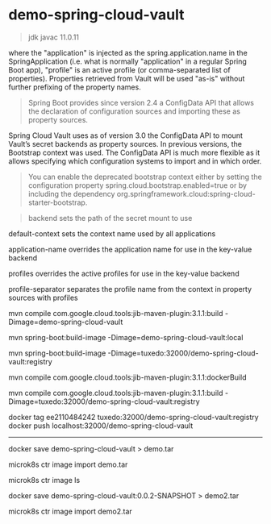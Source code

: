 # demo-spring-cloud-vault

>jdk javac 11.0.11

where the "application" is injected as the spring.application.name in the SpringApplication (i.e. what is normally "application" in a regular Spring Boot app), "profile" is an active profile (or comma-separated list of properties). Properties retrieved from Vault will be used "as-is" without further prefixing of the property names.

>Spring Boot provides since version 2.4 a ConfigData API that allows the declaration of configuration sources and importing these as property sources.

Spring Cloud Vault uses as of version 3.0 the ConfigData API to mount Vault’s secret backends as property sources. In previous versions, the Bootstrap context was used. The ConfigData API is much more flexible as it allows specifying which configuration systems to import and in which order.

>You can enable the deprecated bootstrap context either by setting the configuration property spring.cloud.bootstrap.enabled=true or by including the dependency org.springframework.cloud:spring-cloud-starter-bootstrap.

>backend sets the path of the secret mount to use

default-context sets the context name used by all applications

application-name overrides the application name for use in the key-value backend

profiles overrides the active profiles for use in the key-value backend

profile-separator separates the profile name from the context in property sources with profiles


mvn compile com.google.cloud.tools:jib-maven-plugin:3.1.1:build -Dimage=demo-spring-cloud-vault

mvn spring-boot:build-image -Dimage=demo-spring-cloud-vault:local

mvn spring-boot:build-image -Dimage=tuxedo:32000/demo-spring-cloud-vault:registry

mvn compile com.google.cloud.tools:jib-maven-plugin:3.1.1:dockerBuild

mvn compile com.google.cloud.tools:jib-maven-plugin:3.1.1:build -Dimage=tuxedo:32000/demo-spring-cloud-vault:registry

docker tag ee2110484242 tuxedo:32000/demo-spring-cloud-vault:registry
docker push localhost:32000/demo-spring-cloud-vault

---
docker save demo-spring-cloud-vault > demo.tar

microk8s ctr image import demo.tar

microk8s ctr image ls

docker save demo-spring-cloud-vault:0.0.2-SNAPSHOT > demo2.tar

microk8s ctr image import demo2.tar